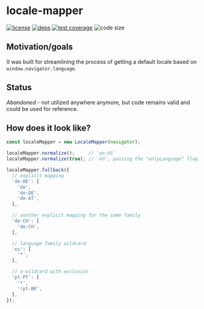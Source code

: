 # locale-mapper

  [![license][license-image]][license-url]
  [![deps][deps-image]][deps-url]
  [![test coverage][test-coverage-image]][test-coverage-url]
  ![code size][code-size-image]

## Motivation/goals

It was built for streamlining the process of getting a default locale based on `window.navigator.language`.

## Status

*Abandoned* - not utilized anywhere anymore, but code remains valid and could be used for reference.

## How does it look like?

```js
const localeMapper = new LocaleMapper(navigator);

localeMapper.normalize();     // 'en-US'
localeMapper.normalize(true); // 'en', passing the "onlyLanguage" flag

localeMapper.fallback({
  // explicit mapping
  'de-DE': [
    'de',
    'de-DE',
    'de-AT',
  ],

  // another explicit mapping for the same family
  'de-CH': [
    'de-CH',
  ],

  // language family wildcard
  'es': [
    '*',
  ],

  // a wildcard with exclusion
  'pt-PT': [
    '*',
    '!pt-BR',
  ],
});
```

[license-image]: https://img.shields.io/github/license/oleksmarkh/locale-mapper.svg?style=flat-square
[license-url]: https://github.com/oleksmarkh/locale-mapper/blob/master/LICENSE
[deps-image]: https://img.shields.io/david/oleksmarkh/locale-mapper.svg?style=flat-square
[deps-url]: https://david-dm.org/oleksmarkh/locale-mapper
[test-coverage-image]: https://img.shields.io/coveralls/github/oleksmarkh/locale-mapper.svg?style=flat-square
[test-coverage-url]: https://coveralls.io/github/oleksmarkh/locale-mapper
[code-size-image]: https://img.shields.io/github/languages/code-size/oleksmarkh/locale-mapper.svg?style=flat-square
